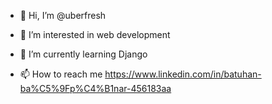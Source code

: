 - 👋 Hi, I’m @uberfresh
- 👀 I’m interested in web development
- 🌱 I’m currently learning Django 

- 📫 How to reach me https://www.linkedin.com/in/batuhan-ba%C5%9Fp%C4%B1nar-456183aa

